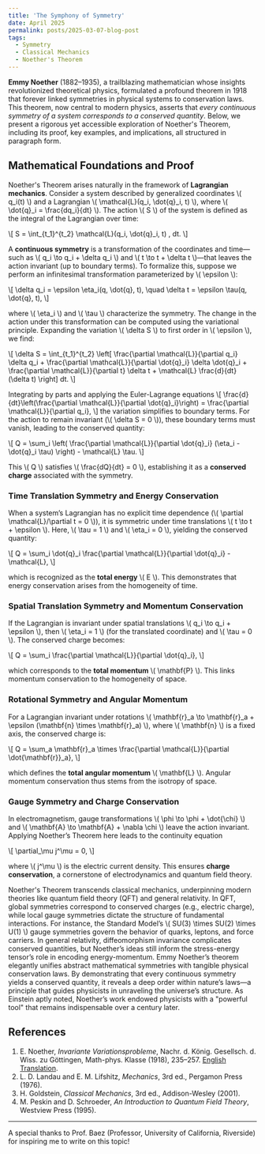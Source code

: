 ```yaml
---
title: 'The Symphony of Symmetry'
date: April 2025
permalink: posts/2025-03-07-blog-post
tags:
  - Symmetry
  - Classical Mechanics
  - Noether's Theorem
---
```



**Emmy Noether** (1882–1935), a trailblazing mathematician whose insights revolutionized theoretical physics, formulated a profound theorem in 1918 that forever linked symmetries in physical systems to conservation laws. This theorem, now central to modern physics, asserts that *every continuous symmetry of a system corresponds to a conserved quantity*. Below, we present a rigorous yet accessible exploration of Noether's Theorem, including its proof, key examples, and implications, all structured in paragraph form.

## Mathematical Foundations and Proof

Noether's Theorem arises naturally in the framework of **Lagrangian mechanics**. Consider a system described by generalized coordinates \\( q_i(t) \\) and a Lagrangian \\( \mathcal{L}(q_i, \dot{q}_i, t) \\), where \\( \dot{q}_i = \frac{dq_i}{dt} \\). The action \\( S \\) of the system is defined as the integral of the Lagrangian over time:

\\[
S = \int_{t_1}^{t_2} \mathcal{L}(q_i, \dot{q}_i, t) \, dt.
\\]

A **continuous symmetry** is a transformation of the coordinates and time—such as \\( q_i \to q_i + \delta q_i \\) and \\( t \to t + \delta t \\)—that leaves the action invariant (up to boundary terms). To formalize this, suppose we perform an infinitesimal transformation parameterized by \\( \epsilon \\):

\\[
\delta q_i = \epsilon \eta_i(q, \dot{q}, t), \quad \delta t = \epsilon \tau(q, \dot{q}, t),
\\]

where \\( \eta_i \\) and \\( \tau \\) characterize the symmetry. The change in the action under this transformation can be computed using the variational principle. Expanding the variation \\( \delta S \\) to first order in \\( \epsilon \\), we find:

\\[
\delta S = \int_{t_1}^{t_2} \left[ \frac{\partial \mathcal{L}}{\partial q_i} \delta q_i + \frac{\partial \mathcal{L}}{\partial \dot{q}_i} \delta \dot{q}_i + \frac{\partial \mathcal{L}}{\partial t} \delta t + \mathcal{L} \frac{d}{dt}(\delta t) \right] dt.
\\]

Integrating by parts and applying the Euler-Lagrange equations 
\\[
\frac{d}{dt}\left(\frac{\partial \mathcal{L}}{\partial \dot{q}_i}\right) = \frac{\partial \mathcal{L}}{\partial q_i},
\\]
the variation simplifies to boundary terms. For the action to remain invariant (\\( \delta S = 0 \\)), these boundary terms must vanish, leading to the conserved quantity:

\\[
Q = \sum_i \left( \frac{\partial \mathcal{L}}{\partial \dot{q}_i} (\eta_i - \dot{q}_i \tau) \right) - \mathcal{L} \tau.
\\]

This \\( Q \\) satisfies \\( \frac{dQ}{dt} = 0 \\), establishing it as a **conserved charge** associated with the symmetry.

### Time Translation Symmetry and Energy Conservation

When a system’s Lagrangian has no explicit time dependence (\\( \partial \mathcal{L}/\partial t = 0 \\)), it is symmetric under time translations \\( t \to t + \epsilon \\). Here, \\( \tau = 1 \\) and \\( \eta_i = 0 \\), yielding the conserved quantity:

\\[
Q = \sum_i \dot{q}_i \frac{\partial \mathcal{L}}{\partial \dot{q}_i} - \mathcal{L},
\\]

which is recognized as the **total energy** \\( E \\). This demonstrates that energy conservation arises from the homogeneity of time.

### Spatial Translation Symmetry and Momentum Conservation

If the Lagrangian is invariant under spatial translations \\( q_i \to q_i + \epsilon \\), then \\( \eta_i = 1 \\) (for the translated coordinate) and \\( \tau = 0 \\). The conserved charge becomes:

\\[
Q = \sum_i \frac{\partial \mathcal{L}}{\partial \dot{q}_i},
\\]

which corresponds to the **total momentum** \\( \mathbf{P} \\). This links momentum conservation to the homogeneity of space.

### Rotational Symmetry and Angular Momentum

For a Lagrangian invariant under rotations \\( \mathbf{r}_a \to \mathbf{r}_a + \epsilon (\mathbf{n} \times \mathbf{r}_a) \\), where \\( \mathbf{n} \\) is a fixed axis, the conserved charge is:

\\[
Q = \sum_a \mathbf{r}_a \times \frac{\partial \mathcal{L}}{\partial \dot{\mathbf{r}}_a},
\\]

which defines the **total angular momentum** \\( \mathbf{L} \\). Angular momentum conservation thus stems from the isotropy of space.

### Gauge Symmetry and Charge Conservation

In electromagnetism, gauge transformations \\( \phi \to \phi + \dot{\chi} \\) and \\( \mathbf{A} \to \mathbf{A} + \nabla \chi \\) leave the action invariant. Applying Noether’s Theorem here leads to the continuity equation 

\\[
\partial_\mu j^\mu = 0,
\\]

where \\( j^\mu \\) is the electric current density. This ensures **charge conservation**, a cornerstone of electrodynamics and quantum field theory.

Noether's Theorem transcends classical mechanics, underpinning modern theories like quantum field theory (QFT) and general relativity. In QFT, global symmetries correspond to conserved charges (e.g., electric charge), while local gauge symmetries dictate the structure of fundamental interactions. For instance, the Standard Model’s \\( SU(3) \times SU(2) \times U(1) \\) gauge symmetries govern the behavior of quarks, leptons, and force carriers. In general relativity, diffeomorphism invariance complicates conserved quantities, but Noether’s ideas still inform the stress-energy tensor’s role in encoding energy-momentum. Emmy Noether’s theorem elegantly unifies abstract mathematical symmetries with tangible physical conservation laws. By demonstrating that every continuous symmetry yields a conserved quantity, it reveals a deep order within nature’s laws—a principle that guides physicists in unraveling the universe’s structure. As Einstein aptly noted, Noether’s work endowed physicists with a "powerful tool" that remains indispensable over a century later.

## References

1. E. Noether, *Invariante Variationsprobleme*, Nachr. d. König. Gesellsch. d. Wiss. zu Göttingen, Math-phys. Klasse (1918), 235–257. [English Translation](https://arxiv.org/abs/physics/0503066).
2. L. D. Landau and E. M. Lifshitz, *Mechanics*, 3rd ed., Pergamon Press (1976).
3. H. Goldstein, *Classical Mechanics*, 3rd ed., Addison-Wesley (2001).
4. M. Peskin and D. Schroeder, *An Introduction to Quantum Field Theory*, Westview Press (1995).

---

A special thanks to Prof. Baez (Professor, University of California, Riverside) for inspiring me to write on this topic!
